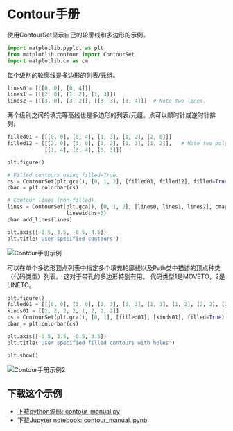 # Contour手册

使用ContourSet显示自己的轮廓线和多边形的示例。

```python
import matplotlib.pyplot as plt
from matplotlib.contour import ContourSet
import matplotlib.cm as cm
```

每个级别的轮廓线是多边形的列表/元组。

```python
lines0 = [[[0, 0], [0, 4]]]
lines1 = [[[2, 0], [1, 2], [1, 3]]]
lines2 = [[[3, 0], [3, 2]], [[3, 3], [3, 4]]]  # Note two lines.
```

两个级别之间的填充等高线也是多边形的列表/元组。点可以顺时针或逆时针排列。

```python
filled01 = [[[0, 0], [0, 4], [1, 3], [1, 2], [2, 0]]]
filled12 = [[[2, 0], [3, 0], [3, 2], [1, 3], [1, 2]],   # Note two polygons.
            [[1, 4], [3, 4], [3, 3]]]
```

```python
plt.figure()

# Filled contours using filled=True.
cs = ContourSet(plt.gca(), [0, 1, 2], [filled01, filled12], filled=True, cmap=cm.bone)
cbar = plt.colorbar(cs)

# Contour lines (non-filled).
lines = ContourSet(plt.gca(), [0, 1, 2], [lines0, lines1, lines2], cmap=cm.cool,
                   linewidths=3)
cbar.add_lines(lines)

plt.axis([-0.5, 3.5, -0.5, 4.5])
plt.title('User-specified contours')
```

![Contour手册示例](https://matplotlib.org/_images/sphx_glr_contour_manual_001.png)

可以在单个多边形顶点列表中指定多个填充轮廓线以及Path类中描述的顶点种类（代码类型）列表。 这对于带孔的多边形特别有用。 代码类型1是MOVETO，2是LINETO。

```python
plt.figure()
filled01 = [[[0, 0], [3, 0], [3, 3], [0, 3], [1, 1], [1, 2], [2, 2], [2, 1]]]
kinds01 = [[1, 2, 2, 2, 1, 2, 2, 2]]
cs = ContourSet(plt.gca(), [0, 1], [filled01], [kinds01], filled=True)
cbar = plt.colorbar(cs)

plt.axis([-0.5, 3.5, -0.5, 3.5])
plt.title('User specified filled contours with holes')

plt.show()
```

![Contour手册示例2](https://matplotlib.org/_images/sphx_glr_contour_manual_002.png)

## 下载这个示例
            
- [下载python源码: contour_manual.py](https://matplotlib.org/_downloads/contour_manual.py)
- [下载Jupyter notebook: contour_manual.ipynb](https://matplotlib.org/_downloads/contour_manual.ipynb)